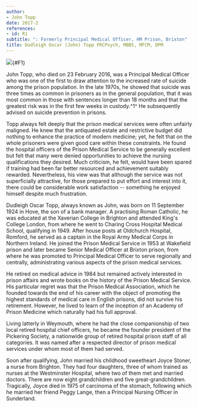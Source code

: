 ```yaml
---
author:
- John Topp
date: 2017-2
references:
- id: R1
subtitle: ": Formerly Principal Medical Officer, HM Prison, Brixton"
title: Dudleigh Oscar (John) Topp FRCPsych, MBBS, MFCM, DPM
---
```


![](57f1){#F1}

John Topp, who died on 23 February 2016, was a Principal Medical Officer
who was one of the first to draw attention to the increased rate of
suicide among the prison population. In the late 1970s, he showed that
suicide was three times as common in prisoners as in the general
population, that it was most common in those with sentences longer than
18 months and that the greatest risk was in the first few weeks in
custody.^1^ He subsequently advised on suicide prevention in prisons.

Topp always felt deeply that the prison medical services were often
unfairly maligned. He knew that the antiquated estate and restrictive
budget did nothing to enhance the practice of modern medicine; yet, he
felt that on the whole prisoners were given good care within these
constraints. He found the hospital officers of the Prison Medical
Service to be generally excellent but felt that many were denied
opportunities to achieve the nursing qualifications they desired. Much
criticism, he felt, would have been spared if training had been far
better resourced and achievement suitably rewarded. Nevertheless, his
view was that although the service was not superficially attractive, for
those prepared to put effort and interest into it, there could be
considerable work satisfaction -- something he enjoyed himself despite
much frustration.

Dudleigh Oscar Topp, always known as John, was born on 11 September 1924
in Hove, the son of a bank manager. A practising Roman Catholic, he was
educated at the Xaverian College in Brighton and attended King\'s
College London, from where he went to Charing Cross Hospital Medical
School, qualifying in 1949. After house posts at Oldchurch Hospital,
Romford, he served as a captain in the Royal Army Medical Corps in
Northern Ireland. He joined the Prison Medical Service in 1953 at
Wakefield prison and later became Senior Medical Officer at Brixton
prison, from where he was promoted to Principal Medical Officer to serve
regionally and centrally, administrating various aspects of the prison
medical services.

He retired on medical advice in 1984 but remained actively interested in
prison affairs and wrote books on the history of the Prison Medical
Service. His particular regret was that the Prison Medical Association,
which he founded towards the end of his career with the object of
promoting the highest standards of medical care in English prisons, did
not survive his retirement. However, he lived to learn of the inception
of an Academy of Prison Medicine which naturally had his full approval.

Living latterly in Weymouth, where he had the close companionship of two
local retired hospital chief officers, he became the founder president
of the Pickering Society, a nationwide group of retired hospital prison
staff of all categories. It was named after a respected director of
prison medical services under whom most of them had served.

Soon after qualifying, John married his childhood sweetheart Joyce
Stoner, a nurse from Brighton. They had four daughters, three of whom
trained as nurses at the Westminster Hospital, where two of them met and
married doctors. There are now eight grandchildren and five
great-grandchildren. Tragically, Joyce died in 1975 of carcinoma of the
stomach, following which he married her friend Peggy Lange, then a
Principal Nursing Officer in Sunderland.
